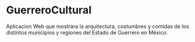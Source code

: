 # GuerreroCultural
Aplicacion Web que mostrara la arquitectura, costumbres y comidas de los distintos municipios y regiones del Estado de Guerrero en México.
